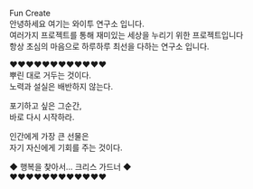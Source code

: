 Fun Create<br/>
안녕하세요 여기는 와이투 연구소 입니다.<br/>
여러가지 프로젝트를 통해 재미있는 세상을 누리기 위한 프로젝트입니다<br/>
항상 초심의 마음으로 하루하루 최선을 다하는 연구소 입니다.<br/>

♥♥♥♥♥♥♥♥♥♥♥♥<br/>
뿌린 대로 거두는 것이다.<br/>
노력과 설실은 배반하지 않는다.<br/>

포기하고 싶은 그순간,<br/>
바로 다시 시작하라.<br/>

인간에게 가장 큰 선물은<br/>
자기 자신에게 기회를 주는 것이다.<br/>

◆ 행복을 찾아서...  크리스 가드너 ◆<br/>
♥♥♥♥♥♥♥♥♥♥♥♥<br/>
